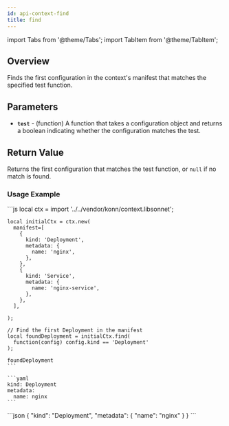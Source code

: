 ```yaml
---
id: api-context-find
title: find
---
```


import Tabs from '@theme/Tabs';
import TabItem from '@theme/TabItem';


## Overview
Finds the first configuration in the context's manifest that matches the specified test function.

## Parameters
- **`test`** - (function) A function that takes a configuration object and returns a boolean indicating whether the configuration matches the test.

## Return Value
Returns the first configuration that matches the test function, or `null` if no match is found.

### Usage Example


<Tabs>
    <TabItem value="jsonnet" label="Jsonnet" default>
    ```js
    local ctx = import '../../vendor/konn/context.libsonnet';

    local initialCtx = ctx.new(
      manifest=[
        {
          kind: 'Deployment',
          metadata: {
            name: 'nginx',
          },
        },
        {
          kind: 'Service',
          metadata: {
            name: 'nginx-service',
          },
        },
      ],

    );

    // Find the first Deployment in the manifest
    local foundDeployment = initialCtx.find(
      function(config) config.kind == 'Deployment'
    );

    foundDeployment
    ```
  </TabItem>
  <TabItem value="yaml" label="YAML Output">

    ```yaml
    kind: Deployment
    metadata:
      name: nginx
    ```
  </TabItem>
  <TabItem value="json" label="JSON Output">
    ```json
    {
       "kind": "Deployment",
       "metadata": {
          "name": "nginx"
       }
    }
    ```  
    </TabItem>
</Tabs>